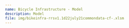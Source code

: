 ```yaml
---
name: Bicycle Infrastructure - Model
description: Model
file: img/bikeinfra-rrsv1.1d22july21commondata-cf-.xlsm
---
```

